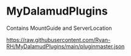 # MyDalamudPlugins
Contains MountGuide and ServerLocation

https://raw.githubusercontent.com/Ryan-RH/MyDalamudPlugins/main/pluginmaster.json
